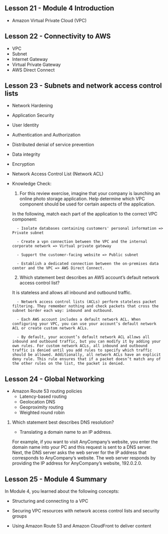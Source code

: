 ## Lesson 21 - Module 4 Introduction

- Amazon Virtual Private Cloud (VPC)

## Lesson 22 - Connectivity to AWS

- VPC
- Subnet
- Internet Gateway
- Virtual Private Gateway
- AWS Direct Connect

## Lesson 23 - Subnets and network access control lists

- Network Hardening
- Application Security
- User Identity
- Authentication and Authorization
- Distributed denial of service prevention
- Data integrity
- Encryption

- Network Access Control List (Network ACL)

- Knowledge Check:

  1. For this review exercise, imagine that your company is launching an online photo storage application. Help determine which VPC component should be used for certain aspects of the application.

  In the following, match each part of the application to the correct VPC component:

        - Isolate databases containing customers' personal information => Private subnet

        - Create a vpn connection between the VPC and the internal corporate network => Virtual private gateway

        - Support the customer-facing website => Public subnet

        - Establish a dedicated connection between the on-premises data center and the VPC => AWS Direct Connect.

  2. Which statement best describes an AWS account’s default network access control list?

  It is stateless and allows all inbound and outbound traffic.

        - Network access control lists (ACLs) perform stateless packet filtering. They remember nothing and check packets that cross the subnet border each way: inbound and outbound.

        - Each AWS account includes a default network ACL. When configuring your VPC, you can use your account’s default network ACL or create custom network ACLs.

        - By default, your account’s default network ACL allows all inbound and outbound traffic, but you can modify it by adding your own rules. For custom network ACLs, all inbound and outbound traffic is denied until you add rules to specify which traffic should be allowed. Additionally, all network ACLs have an explicit deny rule. This rule ensures that if a packet doesn’t match any of the other rules on the list, the packet is denied.

## Lesson 24 - Global Networking

- Amazon Route 53 routing policies
  - Latency-based routing
  - Geolocation DNS
  - Geoproximity routing
  - Weighted round robin

1. Which statement best describes DNS resolution?

   - Translating a domain name to an IP address.

   For example, if you want to visit AnyCompany’s website, you enter the domain name into your PC and this request is sent to a DNS server. Next, the DNS server asks the web server for the IP address that corresponds to AnyCompany’s website. The web server responds by providing the IP address for AnyCompany’s website, 192.0.2.0.

## Lesson 25 - Module 4 Summary

In Module 4, you learned about the following concepts:

- Structuring and connecting to a VPC

- Securing VPC resources with network access control lists and security groups

- Using Amazon Route 53 and Amazon CloudFront to deliver content
